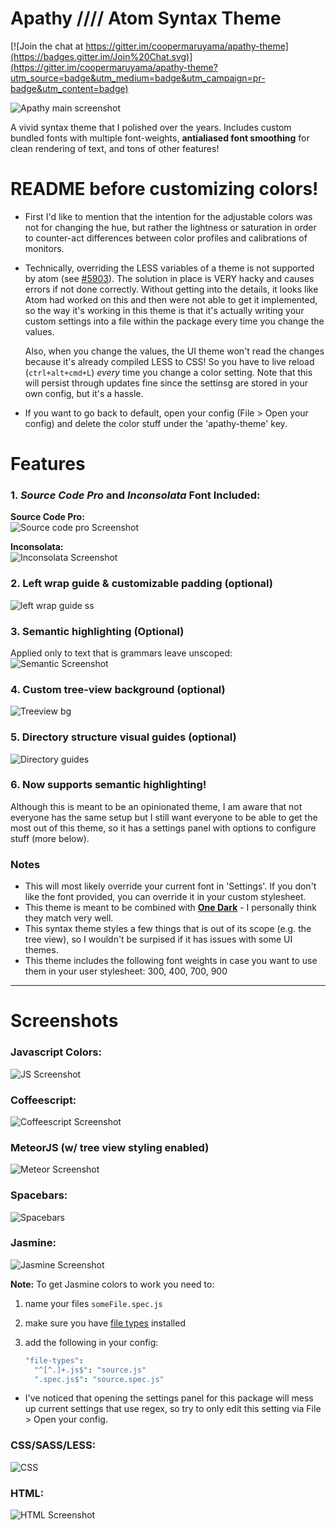 # Apathy   ////  Atom Syntax Theme

[![Join the chat at https://gitter.im/coopermaruyama/apathy-theme](https://badges.gitter.im/Join%20Chat.svg)](https://gitter.im/coopermaruyama/apathy-theme?utm_source=badge&utm_medium=badge&utm_campaign=pr-badge&utm_content=badge)

![Apathy main screenshot](https://s3.amazonaws.com/f.cl.ly/items/2H0w160E1T2y332e0f3G/apathy.png)



A vivid syntax theme that I polished over the years. Includes custom bundled fonts with multiple font-weights, **antialiased font smoothing** for clean rendering of text, and tons of other features!


# README before customizing colors!

* First I'd like to mention that the intention for the adjustable colors was not for changing the hue, but rather the lightness or saturation in order to counter-act differences between color profiles and calibrations of monitors.

* Technically, overriding the LESS variables of a theme is not supported by atom (see [#5903](https://github.com/atom/atom/issues/5903)). The solution in place is VERY hacky and causes errors if not done correctly. Without getting into the details, it looks like Atom had worked on this and then were not able to get it implemented, so the way it's working in this theme is that it's actually writing your custom settings into a file within the package every time you change the values.

  Also, when you change the values, the UI theme won't read the changes because it's already compiled LESS to CSS! So you have to live reload (`ctrl+alt+cmd+L`) _every_ time you change a color setting. Note that this will persist through updates fine since the settinsg are stored in your own config, but it's a hassle.
  
* If you want to go back to default, open your config (File > Open your config) and delete the color stuff under the 'apathy-theme' key.



# Features

### 1. _Source Code Pro_ and _Inconsolata_ Font Included:  

**Source Code Pro:**  
![Source code pro Screenshot](https://s3.amazonaws.com/f.cl.ly/items/3C0y3L400K2S0g2F132o/Image%202015-06-03%20at%202.19.53%20AM.png)

**Inconsolata:**  
![Inconsolata Screenshot](https://s3.amazonaws.com/f.cl.ly/items/0W0N2F181t2k0Z0a2M3x/Image%202015-06-03%20at%202.20.22%20AM.png)



### 2. Left wrap guide & customizable padding (optional)  
![left wrap guide ss](https://s3.amazonaws.com/f.cl.ly/items/0e3O2E2s472q1w15383y/Image%202015-06-03%20at%202.37.21%20AM.png)



### 3. Semantic highlighting (Optional)

Applied only to text that is grammars leave unscoped:  
![Semantic Screenshot](https://s3.amazonaws.com/f.cl.ly/items/2p1F2I451d3n3l0Z1M3p/Image%202015-06-03%20at%202.23.51%20AM.png)



### 4. Custom tree-view background (optional)

![Treeview bg](https://s3.amazonaws.com/f.cl.ly/items/1Y0g3E3G2C1t161A1i1q/treeview.png)



### 5. Directory structure visual guides (optional)

![Directory guides](https://s3.amazonaws.com/f.cl.ly/items/2L0z3R2K1Y1w3L3x3y2E/Image%202015-06-03%20at%202.26.45%20AM.png)

### 6. Now supports semantic highlighting!



Although this is meant to be an opinionated theme, I am aware that not everyone has the same setup but I still want everyone to be able to get the most out of this theme, so it has a settings panel with options to configure stuff (more below).



### Notes
  - This will most likely override your current font in 'Settings'. If you don't like the font provided, you can override it in your custom stylesheet.  
  - This theme is meant to be combined with **[One Dark](https://github.com/atom/one-dark-ui)** - I personally think they match very well.
  - This syntax theme styles a few things that is out of its scope (e.g. the tree view), so I wouldn't be surpised if it has issues with some UI themes.
  - This theme includes the following font weights in case you want to use them in your user stylesheet: 300, 400, 700, 900


---

# Screenshots

### Javascript Colors:
![JS Screenshot](https://s3.amazonaws.com/f.cl.ly/items/2g403i3V0w2B2K0v2G2D/Image%202015-05-01%20at%207.36.00%20PM.png)

### Coffeescript:
![Coffeescript Screenshot](https://s3.amazonaws.com/f.cl.ly/items/2e2v1z1Q2S0r443z0u2j/Image%202015-05-01%20at%207.47.31%20PM.png)

### MeteorJS (w/ tree view styling enabled)
![Meteor Screenshot](https://s3.amazonaws.com/f.cl.ly/items/3b3s200N3C151Z101X12/Image%202015-05-01%20at%207.31.18%20PM.png)

### Spacebars:
![Spacebars](https://s3.amazonaws.com/f.cl.ly/items/3J070V2h070X182c3F1R/Image%202015-05-01%20at%207.42.33%20PM.png)

### Jasmine:
![Jasmine
Screenshot](https://s3.amazonaws.com/f.cl.ly/items/2P453t1f2E250B1u2U3c/Image%202015-05-26%20at%209.46.57%20PM.png)

**Note:** To get Jasmine colors to work you need to:
  1.  name your files `someFile.spec.js`
  2.  make sure you have [file types](https://atom.io/packages/file-types) installed
  3.  add the following in your config:

      ```coffee
      "file-types":
        "^[^.]+.js$": "source.js"
        ".spec.js$": "source.spec.js"
      ```
* I've noticed that opening the settings panel for this package will mess up current settings that use regex, so try to only edit this setting via File > Open your config.

### CSS/SASS/LESS:
![CSS](https://s3.amazonaws.com/f.cl.ly/items/2Q1H1W2R3o2F0C2b043K/Image%202015-05-01%20at%207.41.18%20PM.png)

### HTML:
![HTML Screenshot](https://s3.amazonaws.com/f.cl.ly/items/0L3E1F1F1r3G2y242a0E/Image%202015-05-01%20at%207.39.59%20PM.png)


